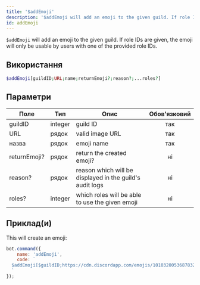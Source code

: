 ```yaml
---
title: '$addEmoji'
description: '$addEmoji will add an emoji to the given guild. If role IDs are given, the emoji will only be usable by users with one of the provided role IDs.'
id: addEmoji
---
```


`$addEmoji` will add an emoji to the given guild. If role IDs are given, the emoji will only be usable by users with one of the provided role IDs.

## Використання

```php
$addEmoji[guildID;URL;name;returnEmoji?;reason?;...roles?]
```

## Параметри

| Поле         | Тип     | Опис                                                     | Обов'язковий |
| ------------ | ------- | -------------------------------------------------------- |:------------:|
| guildID      | integer | guild ID                                                 |     так      |
| URL          | рядок   | valid image URL                                          |     так      |
| назва        | рядок   | emoji name                                               |     так      |
| returnEmoji? | рядок   | return the created emoji?                                |      ні      |
| reason?      | рядок   | reason which will be displayed in the guild's audit logs |      ні      |
| roles?       | integer | which roles will be able to use the given emoji          |      ні      |

## Приклад(и)

This will create an emoji:

```javascript
bot.command({
    name: 'addEmoji',
    code: `
  $addEmoji[$guildID;https://cdn.discordapp.com/emojis/1010320053687832586.webp?size=96&quality=lossless;leref;false]
  `
});
```
